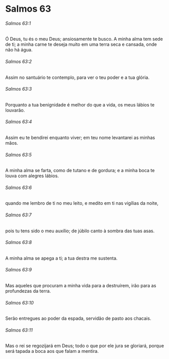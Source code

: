# Salmos 63

###### Salmos 63:1

Ó Deus, tu és o meu Deus; ansiosamente te busco. A minha alma tem sede de ti; a minha carne te deseja muito em uma terra seca e cansada, onde não há água.

###### Salmos 63:2

Assim no santuário te contemplo, para ver o teu poder e a tua glória.

###### Salmos 63:3

Porquanto a tua benignidade é melhor do que a vida, os meus lábios te louvarão.

###### Salmos 63:4

Assim eu te bendirei enquanto viver; em teu nome levantarei as minhas mãos.

###### Salmos 63:5

A minha alma se farta, como de tutano e de gordura; e a minha boca te louva com alegres lábios.

###### Salmos 63:6

quando me lembro de ti no meu leito, e medito em ti nas vigílias da noite,

###### Salmos 63:7

pois tu tens sido o meu auxílio; de júbilo canto à sombra das tuas asas.

###### Salmos 63:8

A minha alma se apega a ti; a tua destra me sustenta.

###### Salmos 63:9

Mas aqueles que procuram a minha vida para a destruírem, irão para as profundezas da terra.

###### Salmos 63:10

Serão entregues ao poder da espada, servidão de pasto aos chacais.

###### Salmos 63:11

Mas o rei se regozijará em Deus; todo o que por ele jura se gloriará, porque será tapada a boca aos que falam a mentira.


